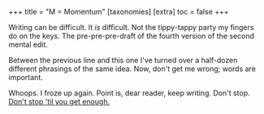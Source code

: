 +++
title = "M = Momentum"
[taxonomies]
[extra]
  toc = false
+++

Writing can be difficult. It _is_ difficult. Not the tippy-tappy party my fingers do on the keys. The pre-pre-pre-draft of the fourth version of the second mental edit.

Between the previous line and this one I've turned over a half-dozen different phrasings of the same idea. Now, don't get me wrong; words are important.

Whoops. I froze up again. Point is, dear reader, keep writing. Don't stop. [Don't stop 'til you get enough.](https://youtu.be/yURRmWtbTbo?t=1m14s)
